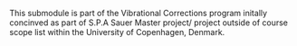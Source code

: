 This submodule is part of the Vibrational Corrections program initally concinved as part of S.P.A Sauer Master project/ project outside of course scope list within the University of Copenhagen, Denmark.